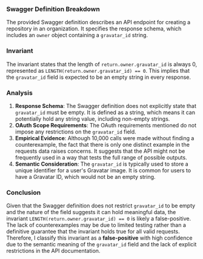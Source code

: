 ### Swagger Definition Breakdown
The provided Swagger definition describes an API endpoint for creating a repository in an organization. It specifies the response schema, which includes an `owner` object containing a `gravatar_id` string.

### Invariant
The invariant states that the length of `return.owner.gravatar_id` is always 0, represented as `LENGTH(return.owner.gravatar_id) == 0`. This implies that the `gravatar_id` field is expected to be an empty string in every response.

### Analysis
1. **Response Schema**: The Swagger definition does not explicitly state that `gravatar_id` must be empty. It is defined as a string, which means it can potentially hold any string value, including non-empty strings.
2. **OAuth Scope Requirements**: The OAuth requirements mentioned do not impose any restrictions on the `gravatar_id` field.
3. **Empirical Evidence**: Although 10,000 calls were made without finding a counterexample, the fact that there is only one distinct example in the requests data raises concerns. It suggests that the API might not be frequently used in a way that tests the full range of possible outputs.
4. **Semantic Consideration**: The `gravatar_id` is typically used to store a unique identifier for a user's Gravatar image. It is common for users to have a Gravatar ID, which would not be an empty string.

### Conclusion
Given that the Swagger definition does not restrict `gravatar_id` to be empty and the nature of the field suggests it can hold meaningful data, the invariant `LENGTH(return.owner.gravatar_id) == 0` is likely a false-positive. The lack of counterexamples may be due to limited testing rather than a definitive guarantee that the invariant holds true for all valid requests. Therefore, I classify this invariant as a **false-positive** with high confidence due to the semantic meaning of the `gravatar_id` field and the lack of explicit restrictions in the API documentation.
